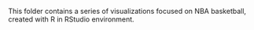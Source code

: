 This folder contains a series of visualizations focused on NBA basketball, created with R in RStudio environment.